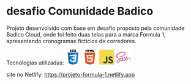 # desafio Comunidade Badico

Projeto desenvolvido com base em desafio proposto pela comunidade Badico Cloud, onde foi feito duas telas
para a marca Formula 1, apresentando cronogramas ficticios de corredores.

Tecnologias utilizadas:
<img src="https://raw.githubusercontent.com/devicons/devicon/master/icons/css3/css3-original-wordmark.svg" alt="css3" width="40" height="40"/>
<img src="https://raw.githubusercontent.com/devicons/devicon/master/icons/html5/html5-original-wordmark.svg" alt="html5" width="40" height="40"/>
<img src="https://raw.githubusercontent.com/devicons/devicon/master/icons/javascript/javascript-original.svg" alt="javascript" width="40" height="40"/>
<img src="https://raw.githubusercontent.com/devicons/devicon/master/icons/sass/sass-original.svg" alt="sass" width="40" height="40"/>

site no Netlify: https://projeto-formula-1.netlify.app 
